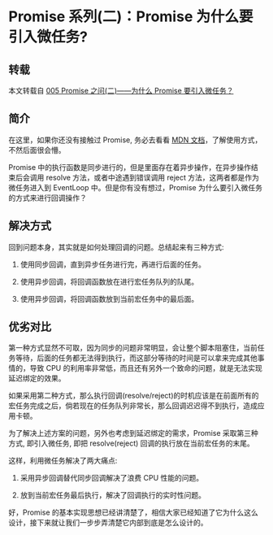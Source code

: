 # Promise 系列(二)：Promise 为什么要引入微任务?

## 转载

本文转载自 [005 Promise 之问(二)——为什么 Promise 要引入微任务？](http://47.98.159.95/my_blog/blogs/javascript/js-async/005.html)

## 简介

在这里，如果你还没有接触过 Promise, 务必去看看 [MDN 文档](https://developer.mozilla.org/zh-CN/docs/Web/JavaScript/Reference/Global_Objects/Promise)，了解使用方式，不然后面很会懵。

Promise 中的执行函数是同步进行的，但是里面存在着异步操作，在异步操作结束后会调用 resolve 方法，或者中途遇到错误调用 reject 方法，这两者都是作为微任务进入到 EventLoop 中。但是你有没有想过，Promise 为什么要引入微任务的方式来进行回调操作？

## 解决方式

回到问题本身，其实就是如何处理回调的问题。总结起来有三种方式:

1. 使用同步回调，直到异步任务进行完，再进行后面的任务。

2. 使用异步回调，将回调函数放在进行宏任务队列的队尾。

3. 使用异步回调，将回调函数放到当前宏任务中的最后面。

## 优劣对比

第一种方式显然不可取，因为同步的问题非常明显，会让整个脚本阻塞住，当前任务等待，后面的任务都无法得到执行，而这部分等待的时间是可以拿来完成其他事情的，导致 CPU 的利用率非常低，而且还有另外一个致命的问题，就是无法实现延迟绑定的效果。

如果采用第二种方式，那么执行回调(resolve/reject)的时机应该是在前面所有的宏任务完成之后，倘若现在的任务队列非常长，那么回调迟迟得不到执行，造成应用卡顿。

为了解决上述方案的问题，另外也考虑到延迟绑定的需求，Promise 采取第三种方式, 即引入微任务, 即把 resolve(reject) 回调的执行放在当前宏任务的末尾。

这样，利用微任务解决了两大痛点:

1. 采用异步回调替代同步回调解决了浪费 CPU 性能的问题。

2. 放到当前宏任务最后执行，解决了回调执行的实时性问题。

好，Promise 的基本实现思想已经讲清楚了，相信大家已经知道了它为什么这么设计，接下来就让我们一步步弄清楚它内部到底是怎么设计的。
